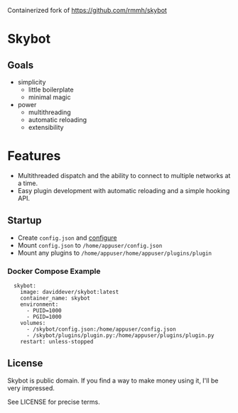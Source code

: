 Containerized fork of https://github.com/rmmh/skybot

# Skybot

## Goals
* simplicity
  * little boilerplate
  *  minimal magic
* power
  * multithreading
  * automatic reloading
  * extensibility

# Features
* Multithreaded dispatch and the ability to connect to multiple networks at a time.
* Easy plugin development with automatic reloading and a simple hooking API.

## Startup

- Create `config.json` and [configure](https://github.com/rmmh/skybot/blob/master/docs/Configuration.md)
- Mount `config.json` to `/home/appuser/config.json`
- Mount any plugins to `/home/appuser/home/appuser/plugins/plugin`

### Docker Compose Example

```
  skybot:
    image: daviddever/skybot:latest
    container_name: skybot
    environment:
      - PUID=1000
      - PGID=1000
    volumes:
      - /skybot/config.json:/home/appuser/config.json
      - /skybot/plugins/plugin.py:/home/appuser/plugins/plugin.py
    restart: unless-stopped
```

## License
Skybot is public domain. If you find a way to make money using it, I'll be very impressed.

See LICENSE for precise terms.
